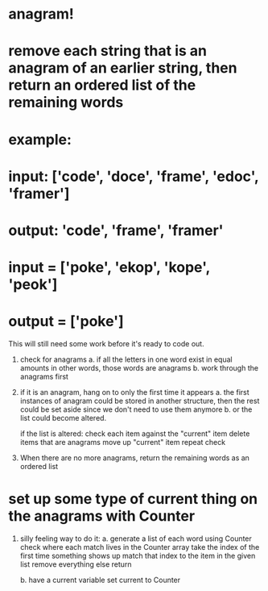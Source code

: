 # anagram!
# remove each string that is an anagram of an earlier string, then return an ordered list of the remaining words
# example:
# input: ['code', 'doce', 'frame', 'edoc', 'framer']
# output: 'code', 'frame', 'framer'
# input = ['poke', 'ekop', 'kope', 'peok']
# output = ['poke']
This will still need some work before it's ready to code out.

1. check for anagrams
    a. if all the letters in one word exist in equal amounts in other words, those words are anagrams
    b. work through the anagrams first

2. if it is an anagram, hang on to only the first time it appears
    a. the first instances of anagram could be stored in another structure, then the rest could be set aside since we don't need to use them anymore
    b. or the list could become altered.
    
    if the list is altered:
        check each item against the "current" item
        delete items that are anagrams
        move up "current" item
        repeat check

3. When there are no more anagrams, return the remaining words as an ordered list

# set up some type of current thing on the anagrams with Counter

1. silly feeling way to do it:
    a. generate a list of each word using Counter
       check where each match lives in the Counter array
       take the index of the first time something shows up
       match that index to the item in the given list
       remove everything else
       return

    b. have a current variable
        set current to Counter
        
